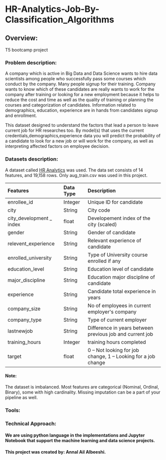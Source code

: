 # HR-Analytics-Job-By-Classification_Algorithms
## Overview:
T5 bootcamp project

### Problem description:
A company which is active in Big Data and Data Science wants to hire data scientists among people who successfully pass some courses which conduct by the company. Many people signup for their training. Company wants to know which of these candidates are really wants to work for the company after training or looking for a new employment because it helps to reduce the cost and time as well as the quality of training or planning the courses and categorization of candidates. Information related to demographics, education, experience are in hands from candidates signup and enrollment.

This dataset designed to understand the factors that lead a person to leave current job for HR researches too. By model(s) that uses the current credentials,demographics,experience data you will predict the probability of a candidate to look for a new job or will work for the company, as well as interpreting affected factors on employee decision.


### Datasets description:
A dataset called [HR Analytics](https://www.kaggle.com/arashnic/hr-analytics-job-change-of-data-scientists?select=aug_train.csv) was used. The data set consists of 14 features, and 19,158 rows. Only aug_train.csv was used in this project.

Features    |Data Type         |Description                    |
|:-----------|:----------------|:------------------------------|
|enrollee_id |Integer          |Unique ID for candidate|
|city        |String           |City code|
|city_development _ index| float |Developement index of the city (scaled)|
|gender   |String                |Gender of candidate|
|relevent_experience| String     |Relevant experience of candidate|
|enrolled_university | String    |Type of University course enrolled if any|
|education_level| String         |Education level of candidate|
|major_discipline| String        |Education major discipline of candidate|
|experience|String               |Candidate total experience in years|
|company_size| String            |No of employees in current employer's company|
|company_type|String             |Type of current employer|
|lastnewjob| String              |Difference in years between previous job and current job|
|training_hours|Integer          |training hours completed|
|target|float                    |0 – Not looking for job change, 1 – Looking for a job change|


#### Note:
The dataset is imbalanced. Most features are categorical (Nominal, Ordinal, Binary), some with high cardinality. Missing imputation can be a part of your pipeline as well.

### Tools:

### Technical Approach:
#### We are using python language in the implementations and Jupyter Notebook that support the machine learning and data science projects.


#### This project was created by: Annal Ail Albeeshi.
